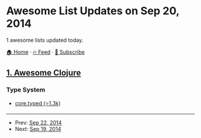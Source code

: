 # Awesome List Updates on Sep 20, 2014

1 awesome lists updated today.

[🏠 Home](/README.md) · [🔥 Feed](https://test.trackawesomelist.com/feed.xml) · [📮 Subscribe](https://trackawesomelist.us17.list-manage.com/subscribe?u=d2f0117aa829c83a63ec63c2f&id=36a103854c)



## [1. Awesome Clojure](/content/razum2um/awesome-clojure/README.md)

### Type System

*   [core.typed (⭐1.3k)](https://github.com/clojure/core.typed)

---

- Prev: [Sep 22, 2014](/content/2014/09/22/README.md)
- Next: [Sep 19, 2014](/content/2014/09/19/README.md)